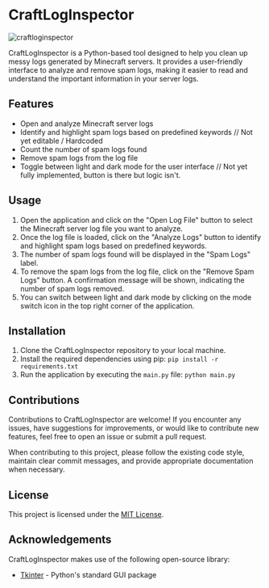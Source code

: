 # CraftLogInspector
![craftloginspector](https://github.com/xKomorebi/CraftLogInspector/assets/21682081/eb981a08-5eb8-4b96-9f9a-185f3bd286e3)

CraftLogInspector is a Python-based tool designed to help you clean up messy logs generated by Minecraft servers. It provides a user-friendly interface to analyze and remove spam logs, making it easier to read and understand the important information in your server logs.

## Features

- Open and analyze Minecraft server logs
- Identify and highlight spam logs based on predefined keywords // Not yet editable / Hardcoded
- Count the number of spam logs found
- Remove spam logs from the log file
- Toggle between light and dark mode for the user interface // Not yet fully implemented, button is there but logic isn't.

## Usage

1. Open the application and click on the "Open Log File" button to select the Minecraft server log file you want to analyze.
2. Once the log file is loaded, click on the "Analyze Logs" button to identify and highlight spam logs based on predefined keywords.
3. The number of spam logs found will be displayed in the "Spam Logs" label.
4. To remove the spam logs from the log file, click on the "Remove Spam Logs" button. A confirmation message will be shown, indicating the number of spam logs removed.
5. You can switch between light and dark mode by clicking on the mode switch icon in the top right corner of the application.

## Installation

1. Clone the CraftLogInspector repository to your local machine.
2. Install the required dependencies using pip: `pip install -r requirements.txt`
3. Run the application by executing the `main.py` file: `python main.py`


## Contributions

Contributions to CraftLogInspector are welcome! If you encounter any issues, have suggestions for improvements, or would like to contribute new features, feel free to open an issue or submit a pull request.

When contributing to this project, please follow the existing code style, maintain clear commit messages, and provide appropriate documentation when necessary.

## License

This project is licensed under the [MIT License](LICENSE).

## Acknowledgements

CraftLogInspector makes use of the following open-source library:
- [Tkinter](https://docs.python.org/3/library/tkinter.html) - Python's standard GUI package
